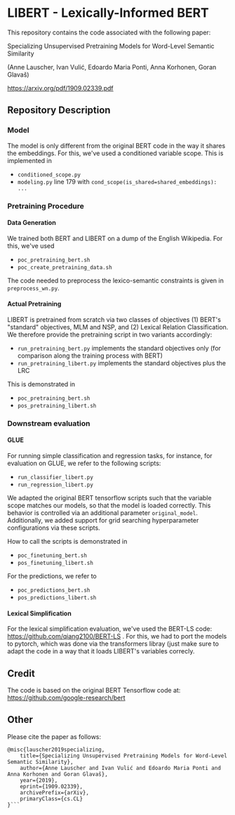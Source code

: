 # LIBERT - Lexically-Informed BERT

This repository contains the code associated with the following paper:


Specializing Unsupervised Pretraining Models for Word-Level Semantic Similarity

(Anne Lauscher, Ivan Vulić, Edoardo Maria Ponti, Anna Korhonen, Goran Glavaš)

https://arxiv.org/pdf/1909.02339.pdf

## Repository Description
### Model
The model is only different from the original BERT code in the way it shares the embeddings. For this, we've used a conditioned variable scope. This is implemented in 
- ```conditioned_scope.py```
- ```modeling.py``` line 179 with ```cond_scope(is_shared=shared_embeddings): ...```

### Pretraining Procedure
#### Data Generation
We trained both BERT and LIBERT on a dump of the English Wikipedia. For this, we've used 
- ```poc_pretraining_bert.sh```
- ```poc_create_pretraining_data.sh```

The code needed to preprocess the lexico-semantic constraints is given in ```preprocess_wn.py```.

#### Actual Pretraining
LIBERT is pretrained from scratch via two classes of objectives (1) BERT's "standard" objectives, MLM and NSP, and (2) Lexical Relation Classification. We therefore provide the pretraining script in two variants accordingly:
- ```run_pretraining_bert.py``` implements the standard objectives only (for comparison along the training process with BERT)
- ```run_pretraining_libert.py``` implements the standard objectives plus the LRC

This is demonstrated in 
- ```poc_pretraining_bert.sh```
- ```pos_pretraining_libert.sh```


### Downstream evaluation
#### GLUE
For running simple classification and regression tasks, for instance, for evaluation on GLUE, we refer to the following scripts:

- ```run_classifier_libert.py```
- ```run_regression_libert.py```

We adapted the original BERT tensorflow scripts such that the variable scope matches our models, so that the model is loaded correctly. This behavior is controlled via an additional parameter ```original_model```. Additionally, we added support for grid searching hyperparameter configurations via these scripts.

How to call the scripts is demonstrated in 
- ```poc_finetuning_bert.sh```
- ```pos_finetuning_libert.sh```

For the predictions, we refer to
- ```poc_predictions_bert.sh```
- ```pos_predictions_libert.sh```

#### Lexical Simplification
For the lexical simplification evaluation, we've used the BERT-LS code: https://github.com/qiang2100/BERT-LS . For this, we had to port the models to pytorch, which was done via the transformers libray (just make sure to adapt the code in a way that it loads LIBERT's variables correcly.

## Credit
The code is based on the original BERT Tensorflow code at: https://github.com/google-research/bert

## Other
Please cite the paper as follows:
```
@misc{lauscher2019specializing,
    title={Specializing Unsupervised Pretraining Models for Word-Level Semantic Similarity},
    author={Anne Lauscher and Ivan Vulić and Edoardo Maria Ponti and Anna Korhonen and Goran Glavaš},
    year={2019},
    eprint={1909.02339},
    archivePrefix={arXiv},
    primaryClass={cs.CL}
}```
